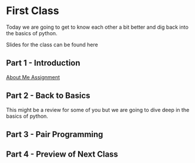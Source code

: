 # First Class

Today we are going to get to know each other a bit better and dig back into the basics of python.

Slides for the class can be found here

## Part 1 - Introduction
[About Me Assignment](https://github.com/JessicaGarson/nyu_advanced_python_class/blob/master/class1/about_us/about_me.md)

## Part 2 - Back to Basics
This might be a review for some of you but we are going to dive deep in the basics of python.

## Part 3 - Pair Programming

## Part 4 - Preview of Next Class  
